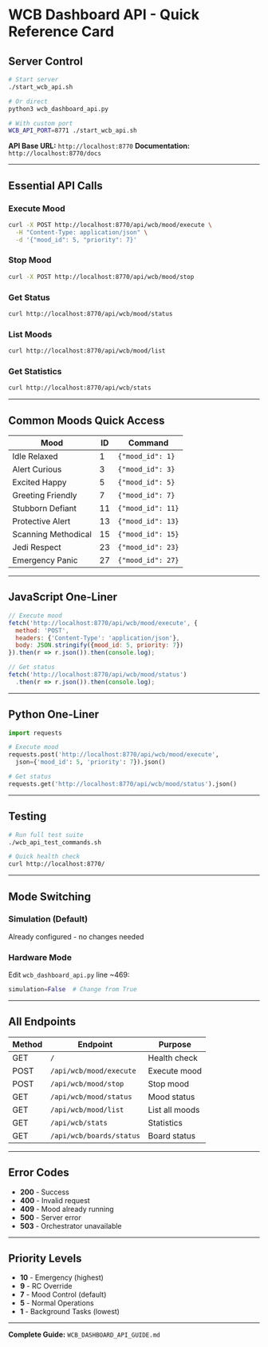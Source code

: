 # WCB Dashboard API - Quick Reference Card

## Server Control

```bash
# Start server
./start_wcb_api.sh

# Or direct
python3 wcb_dashboard_api.py

# With custom port
WCB_API_PORT=8771 ./start_wcb_api.sh
```

**API Base URL:** `http://localhost:8770`
**Documentation:** `http://localhost:8770/docs`

---

## Essential API Calls

### Execute Mood
```bash
curl -X POST http://localhost:8770/api/wcb/mood/execute \
  -H "Content-Type: application/json" \
  -d '{"mood_id": 5, "priority": 7}'
```

### Stop Mood
```bash
curl -X POST http://localhost:8770/api/wcb/mood/stop
```

### Get Status
```bash
curl http://localhost:8770/api/wcb/mood/status
```

### List Moods
```bash
curl http://localhost:8770/api/wcb/mood/list
```

### Get Statistics
```bash
curl http://localhost:8770/api/wcb/stats
```

---

## Common Moods Quick Access

| Mood | ID | Command |
|------|----|----|
| Idle Relaxed | 1 | `{"mood_id": 1}` |
| Alert Curious | 3 | `{"mood_id": 3}` |
| Excited Happy | 5 | `{"mood_id": 5}` |
| Greeting Friendly | 7 | `{"mood_id": 7}` |
| Stubborn Defiant | 11 | `{"mood_id": 11}` |
| Protective Alert | 13 | `{"mood_id": 13}` |
| Scanning Methodical | 15 | `{"mood_id": 15}` |
| Jedi Respect | 23 | `{"mood_id": 23}` |
| Emergency Panic | 27 | `{"mood_id": 27}` |

---

## JavaScript One-Liner

```javascript
// Execute mood
fetch('http://localhost:8770/api/wcb/mood/execute', {
  method: 'POST',
  headers: {'Content-Type': 'application/json'},
  body: JSON.stringify({mood_id: 5, priority: 7})
}).then(r => r.json()).then(console.log);

// Get status
fetch('http://localhost:8770/api/wcb/mood/status')
  .then(r => r.json()).then(console.log);
```

---

## Python One-Liner

```python
import requests

# Execute mood
requests.post('http://localhost:8770/api/wcb/mood/execute',
  json={'mood_id': 5, 'priority': 7}).json()

# Get status
requests.get('http://localhost:8770/api/wcb/mood/status').json()
```

---

## Testing

```bash
# Run full test suite
./wcb_api_test_commands.sh

# Quick health check
curl http://localhost:8770/
```

---

## Mode Switching

### Simulation (Default)
Already configured - no changes needed

### Hardware Mode
Edit `wcb_dashboard_api.py` line ~469:
```python
simulation=False  # Change from True
```

---

## All Endpoints

| Method | Endpoint | Purpose |
|--------|----------|---------|
| GET | `/` | Health check |
| POST | `/api/wcb/mood/execute` | Execute mood |
| POST | `/api/wcb/mood/stop` | Stop mood |
| GET | `/api/wcb/mood/status` | Mood status |
| GET | `/api/wcb/mood/list` | List all moods |
| GET | `/api/wcb/stats` | Statistics |
| GET | `/api/wcb/boards/status` | Board status |

---

## Error Codes

- **200** - Success
- **400** - Invalid request
- **409** - Mood already running
- **500** - Server error
- **503** - Orchestrator unavailable

---

## Priority Levels

- **10** - Emergency (highest)
- **9** - RC Override
- **7** - Mood Control (default)
- **5** - Normal Operations
- **1** - Background Tasks (lowest)

---

**Complete Guide:** `WCB_DASHBOARD_API_GUIDE.md`

